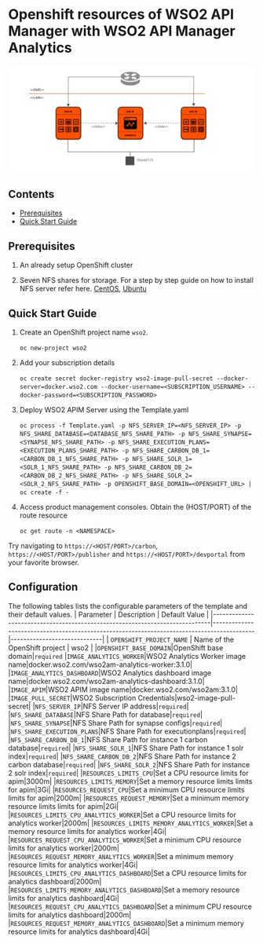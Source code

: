 # Openshift resources of WSO2 API Manager with WSO2 API Manager Analytics

![WSO2 API Manager pattern 1 deployment](pattern-1.png)

## Contents

* [Prerequisites](#prerequisites)
* [Quick Start Guide](#quick-start-guide)

## Prerequisites

1. An already setup OpenShift cluster

2. Seven NFS shares for storage. For a step by step guide on how to install NFS server refer here. [CentOS](https://www.server-world.info/en/note?os=CentOS_7&p=nfs&f=1), [Ubuntu](https://www.server-world.info/en/note?os=Ubuntu_18.04&p=nfs&f=1)

## Quick Start Guide

1. Create an OpenShift project name `wso2`.

	`oc new-project wso2`

2. Add your subscription details

	`oc create secret docker-registry wso2-image-pull-secret --docker-server=docker.wso2.com --docker-username=<SUBSCRIPTION_USERNAME> --docker-password=<SUBSCRIPTION_PASSWORD>`

3. Deploy WSO2 APIM Server using the Template.yaml

	`oc process -f Template.yaml -p NFS_SERVER_IP=<NFS_SERVER_IP> -p NFS_SHARE_DATABASE=<DATABASE_NFS_SHARE_PATH> -p NFS_SHARE_SYNAPSE=<SYNAPSE_NFS_SHARE_PATH> -p NFS_SHARE_EXECUTION_PLANS=<EXECUTION_PLANS_SHARE_PATH> -p NFS_SHARE_CARBON_DB_1=<CARBON_DB_1_NFS_SHARE_PATH> -p NFS_SHARE_SOLR_1=<SOLR_1_NFS_SHARE_PATH> -p NFS_SHARE_CARBON_DB_2=<CARBON_DB_2_NFS_SHARE_PATH> -p NFS_SHARE_SOLR_2=<SOLR_2_NFS_SHARE_PATH> -p OPENSHIFT_BASE_DOMAIN=<OPENSHIFT_URL> | oc create -f -`

4. Access product management consoles. Obtain the (HOST/PORT) of the route resource

	`oc get route -n <NAMESPACE>`
	
Try navigating to `https://<HOST/PORT>/carbon`, `https://<HOST/PORT>/publisher` and `https://<HOST/PORT>/devportal` from your favorite browser.

## Configuration
The following tables lists the configurable parameters of the template and their default values.
| Parameter                                                                   | Description                                                                               | Default Value               |
|-----------------------------------------------------------------------------|-------------------------------------------------------------------------------------------|-----------------------------|
| `OPENSHIFT_PROJECT_NAME`                                                | Name of the OpenShift project                                                           | wso2                          |
|`OPENSHIFT_BASE_DOMAIN`|OpenShift base domain|`required`
|`IMAGE_ANALYTICS_WORKER`|WSO2 Analytics Worker image name|docker.wso2.com/wso2am-analytics-worker:3.1.0|
|`IMAGE_ANALYTICS_DASHBOARD`|WSO2 Analytics dashboard image name|docker.wso2.com/wso2am-analytics-dashboard:3.1.0|
|`IMAGE_APIM`|WSO2 APIM image name|docker.wso2.com/wso2am:3.1.0|
|`IMAGE_PULL_SECRET`|WSO2 Subscription Credentials|wso2-image-pull-secret|
|`NFS_SERVER_IP`|NFS Server IP address|`required`|
|`NFS_SHARE_DATABASE`|NFS Share Path for database|`required`|
|`NFS_SHARE_SYNAPSE`|NFS Share Path for synapse configs|`required`|
|`NFS_SHARE_EXECUTION_PLANS`|NFS Share Path for executionplans|`required`|
|`NFS_SHARE_CARBON_DB_1`|NFS Share Path for instance 1 carbon database|`required`|
|`NFS_SHARE_SOLR_1`|NFS Share Path for instance 1 solr index|`required`|
|`NFS_SHARE_CARBON_DB_2`|NFS Share Path for instance 2 carbon database|`required`|
|`NFS_SHARE_SOLR_2`|NFS Share Path for instance 2 solr index|`required`|
|`RESOURCES_LIMITS_CPU`|Set a CPU resource limits for apim|3000m|
|`RESOURCES_LIMITS_MEMORY`|Set a memory resource limits limits for apim|3Gi|
|`RESOURCES_REQUEST_CPU`|Set a minimum CPU resource limits limits for apim|2000m|
|`RESOURCES_REQUEST_MEMORY`|Set a minimum memory resource limits limits for apim|2Gi|
|`RESOURCES_LIMITS_CPU_ANALYTICS_WORKER`|Set a CPU resource limits for analytics worker|2000m|
|`RESOURCES_LIMITS_MEMORY_ANALYTICS_WORKER`|Set a memory resource limits for analytics worker|4Gi|
|`RESOURCES_REQUEST_CPU_ANALYTICS_WORKER`|Set a minimum CPU resource limits for analytics worker|2000m|
|`RESOURCES_REQUEST_MEMORY_ANALYTICS_WORKER`|Set a minimum memory resource limits for analytics worker|4Gi|
|`RESOURCES_LIMITS_CPU_ANALYTICS_DASHBOARD`|Set a CPU resource limits for analytics dashboard|2000m|
|`RESOURCES_LIMITS_MEMORY_ANALYTICS_DASHBOARD`|Set a memory resource limits for analytics dashboard|4Gi|
|`RESOURCES_REQUEST_CPU_ANALYTICS_DASHBOARD`|Set a minimum CPU resource limits for analytics dashboard|2000m|
|`RESOURCES_REQUEST_MEMORY_ANALYTICS_DASHBOARD`|Set a minimum memory resource limits for analytics dashboard|4Gi|
